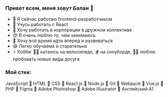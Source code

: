 ### Привет всем, меня зовут Балаи 👋

- 🔭 Я сейчас работаю frontend-разработчиком
- 🌱 Учусь работать с React
- 👯 Хочу работать в корпорации в дружном коллективе
- 😍 Я очень люблю то, чем занимаюсь
- 💃 Хочу всё время идти вперед и развиваться
- 😄 Легко обучаема и старательна
- ⚡ Хобби: 🚴‍♂️ катаюсь на велосипеде, 🏂 на сноуборде, 🤸‍♀️ люблю пробовать новые виды досуга

### Мой стек:

JavaScript  🔹  HTML  🔹  CSS  🔹  React.js  🔹  Node.js  🔹  Git  🔹  Webpack  🔹  Vue.js  🔹  PHP  🔹  Figma  🔹  Adobe Photoshop  🔹  Adobe Illustrator  🔹  Английский A1
